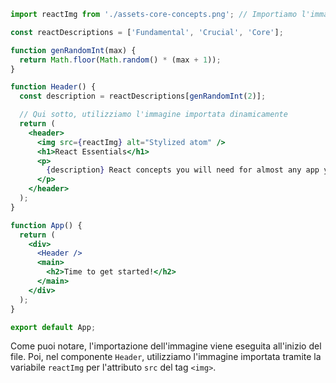 ```jsx
import reactImg from './assets-core-concepts.png'; // Importiamo l'immagine in modo dinamico

const reactDescriptions = ['Fundamental', 'Crucial', 'Core'];

function genRandomInt(max) {
  return Math.floor(Math.random() * (max + 1));
}

function Header() {
  const description = reactDescriptions[genRandomInt(2)];

  // Qui sotto, utilizziamo l'immagine importata dinamicamente
  return (
    <header>
      <img src={reactImg} alt="Stylized atom" />
      <h1>React Essentials</h1>
      <p>
        {description} React concepts you will need for almost any app you are going to build!
      </p>
    </header>
  );
}

function App() {
  return (
    <div>
      <Header />
      <main>
        <h2>Time to get started!</h2>
      </main>
    </div>
  );
}

export default App;
```

Come puoi notare, l'importazione dell'immagine viene eseguita all'inizio del file. Poi, nel componente `Header`, utilizziamo l'immagine importata tramite la variabile `reactImg` per l'attributo `src` del tag `<img>`.